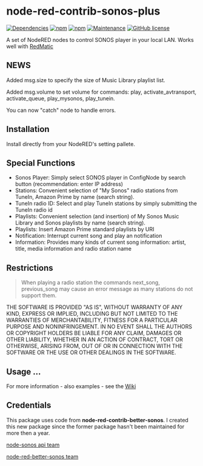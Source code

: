 # node-red-contrib-sonos-plus
[![Dependencies](https://david-dm.org/hklages/node-red-contrib-sonos-plus.svg)](https://david-dm.org/hklages/node-red-contrib-sonos-plus)
[![npm](https://img.shields.io/npm/dt/node-red-contrib-sonos-plus.svg)](https://www.npmjs.com/package/node-red-contrib-sonos-plus)
[![npm](https://img.shields.io/npm/v/node-red-contrib-sonos-plus.svg)](https://www.npmjs.com/package/node-red-contrib-sonos-plus)
[![Maintenance](https://img.shields.io/badge/Maintained%3F-yes-green.svg)](https://GitHub.com/Naereen/StrapDown.js/graphs/commit-activity)
[![GitHub license](https://img.shields.io/badge/license-MIT-blue.svg)](https://raw.githubusercontent.com/hklages/node-red-contrib-sonos-plus/master/LICENSE)

A set of NodeRED nodes to control SONOS player in your local LAN. Works well with [RedMatic](https://github.com/rdmtc/RedMatic/blob/master/README.en.md)

## NEWS
Added msg.size to specify the size of Music Library playlist list.

Added msg.volume to set volume for commands: play, activate_avtransport, activate_queue, play_mysonos, play_tunein.

You can now  "catch" node to handle errors.

## Installation

Install directly from your NodeRED's setting pallete.

## Special Functions

- Sonos Player: Simply select SONOS player in ConfigNode by search button (recommendation: enter IP address)
- Stations: Convenient selection of "My Sonos" radio stations from TuneIn, Amazon Prime by name (search string).
- TuneIn radio ID: Select and play TuneIn stations by simply submitting the TuneIn radio id
- Playlists: Convenient selection (and insertion) of My Sonos Music Library  and Sonos playlists by name (search string).
- Playlists: Insert Amazon Prime standard playlists by URI
- Notification: Interrupt current song and play an notification
- Information: Provides many kinds of current song information: artist, title, media information and radio station name

## Restrictions

> When playing a radio station the commands next_song, previous_song may cause an error message as many stations do not support them.

THE SOFTWARE IS PROVIDED "AS IS", WITHOUT WARRANTY OF ANY KIND, EXPRESS OR IMPLIED, INCLUDING BUT NOT LIMITED TO THE WARRANTIES OF MERCHANTABILITY, FITNESS FOR A PARTICULAR PURPOSE AND NONINFRINGEMENT. IN NO EVENT SHALL THE AUTHORS OR COPYRIGHT HOLDERS BE LIABLE FOR ANY CLAIM, DAMAGES OR OTHER LIABILITY, WHETHER IN AN ACTION OF CONTRACT, TORT OR OTHERWISE, ARISING FROM, OUT OF OR IN CONNECTION WITH THE SOFTWARE OR THE USE OR OTHER DEALINGS IN THE SOFTWARE.

## Usage ...
For more information - also examples - see the [Wiki](https://github.com/hklages/node-red-contrib-sonos-plus/wiki)



## Credentials

This package uses code from **node-red-contrib-better-sonos**. I created this new package since the former package hasn't been maintained for more then a year.

[node-sonos api team](https://github.com/bencevans/node-sonos)

[node-red-better-sonos team](https://github.com/originallyus/node-red-contrib-better-sonos)
